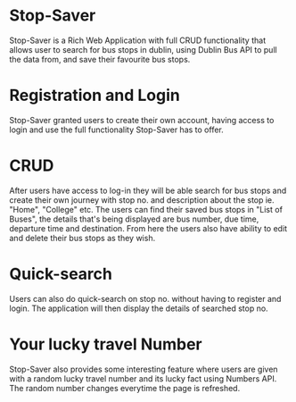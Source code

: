 # Stop-Saver
Stop-Saver is a Rich Web Application with full CRUD functionality that allows user to search for bus stops in dublin, using Dublin Bus API to pull the data from, and save their favourite bus stops.

# Registration and Login
Stop-Saver granted users to create their own account, having access to login and use the full functionality Stop-Saver has to offer.

# CRUD
After users have access to log-in they will be able search for bus stops and create their own journey with stop no. and description about the stop ie. "Home", "College" etc. The users can find their saved bus stops in "List of Buses", the details that's being displayed are bus number, due time, departure time and destination. From here the users also have ability to edit and delete their bus stops as they wish.

# Quick-search
Users can also do quick-search on stop no. without having to register and login. The application will then display the details of searched stop no.

# Your lucky travel Number
Stop-Saver also provides some interesting feature where users are given with a random lucky travel number and its lucky fact using Numbers API. The random number changes everytime the page is refreshed.
